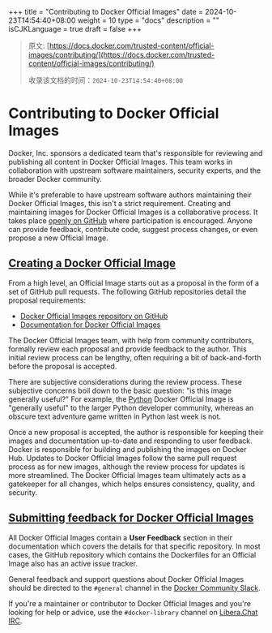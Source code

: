 +++
title = "Contributing to Docker Official Images"
date = 2024-10-23T14:54:40+08:00
weight = 10
type = "docs"
description = ""
isCJKLanguage = true
draft = false
+++

> 原文: [https://docs.docker.com/trusted-content/official-images/contributing/](https://docs.docker.com/trusted-content/official-images/contributing/)
>
> 收录该文档的时间：`2024-10-23T14:54:40+08:00`

# Contributing to Docker Official Images

Docker, Inc. sponsors a dedicated team that's responsible for reviewing and publishing all content in Docker Official Images. This team works in collaboration with upstream software maintainers, security experts, and the broader Docker community.

While it's preferable to have upstream software authors maintaining their Docker Official Images, this isn't a strict requirement. Creating and maintaining images for Docker Official Images is a collaborative process. It takes place [openly on GitHub](https://github.com/docker-library/official-images) where participation is encouraged. Anyone can provide feedback, contribute code, suggest process changes, or even propose a new Official Image.

## [Creating a Docker Official Image](https://docs.docker.com/trusted-content/official-images/contributing/#creating-a-docker-official-image)

From a high level, an Official Image starts out as a proposal in the form of a set of GitHub pull requests. The following GitHub repositories detail the proposal requirements:

- [Docker Official Images repository on GitHub](https://github.com/docker-library/official-images#readme)
- [Documentation for Docker Official Images](https://github.com/docker-library/docs#readme)

The Docker Official Images team, with help from community contributors, formally review each proposal and provide feedback to the author. This initial review process can be lengthy, often requiring a bit of back-and-forth before the proposal is accepted.

There are subjective considerations during the review process. These subjective concerns boil down to the basic question: "is this image generally useful?" For example, the [Python](https://hub.docker.com/_/python/) Docker Official Image is "generally useful" to the larger Python developer community, whereas an obscure text adventure game written in Python last week is not.

Once a new proposal is accepted, the author is responsible for keeping their images and documentation up-to-date and responding to user feedback. Docker is responsible for building and publishing the images on Docker Hub. Updates to Docker Official Images follow the same pull request process as for new images, although the review process for updates is more streamlined. The Docker Official Images team ultimately acts as a gatekeeper for all changes, which helps ensures consistency, quality, and security.

## [Submitting feedback for Docker Official Images](https://docs.docker.com/trusted-content/official-images/contributing/#submitting-feedback-for-docker-official-images)

All Docker Official Images contain a **User Feedback** section in their documentation which covers the details for that specific repository. In most cases, the GitHub repository which contains the Dockerfiles for an Official Image also has an active issue tracker.

General feedback and support questions about Docker Official Images should be directed to the `#general` channel in the [Docker Community Slack](https://dockr.ly/comm-slack).

If you're a maintainer or contributor to Docker Official Images and you're looking for help or advice, use the `#docker-library` channel on [Libera.Chat IRC](https://libera.chat/).
